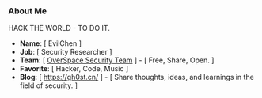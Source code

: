

### About Me

HACK THE WORLD - TO DO IT.

- **Name**: [ EvilChen ]
- **Job**: [ Security Researcher ]
- **Team**: [ [OverSpace Security Team](https://github.com/0verSp4ce) ] - [ Free, Share, Open. ]
- **Favorite**: [ Hacker, Code, Music ]
- **Blog**: [ https://gh0st.cn/ ] - [ Share thoughts, ideas, and learnings in the field of security. ]
